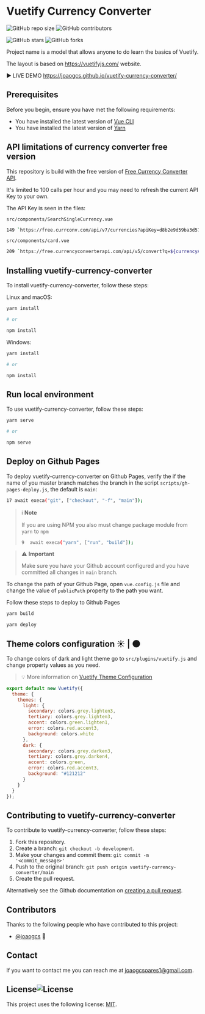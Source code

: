 # Vuetify Currency Converter

![GitHub repo size](https://img.shields.io/github/repo-size/joaogcs/vuetify-currency-converter)
![GitHub contributors](https://img.shields.io/github/contributors/joaogcs/vuetify-currency-converter)

![GitHub stars](https://img.shields.io/github/stars/joaogcs/vuetify-currency-converter)
![GitHub forks](https://img.shields.io/github/forks/joaogcs/vuetify-currency-converter)

Project name is a model that allows anyone to do learn the basics of Vuetify.

The layout is based on https://vuetifyjs.com/ website.

:arrow_forward: ​LIVE DEMO  https://joaogcs.github.io/vuetify-currency-converter/

## Prerequisites

Before you begin, ensure you have met the following requirements:

* You have installed the latest version of [Vue CLI](https://cli.vuejs.org/)
* You have installed the latest version of [Yarn](https://yarnpkg.com/)

## API limitations of currency converter free version

This repository is build with the free version of [Free Currency Converter API](https://free.currencyconverterapi.com/).

It's limited to 100 calls per hour and you may need to refresh the current API Key to your own.

The API Key is seen in the files:

`src/components/SearchSingleCurrency.vue`

```bash
149 `https://free.currconv.com/api/v7/currencies?apiKey=d8b2e9d59ba3d57fba43`
```

`src/components/card.vue`

```bash
209 `https://free.currencyconverterapi.com/api/v5/convert?q=${currencyA}_${currencyB}&compact=y&apiKey=d8b2e9d59ba3d57fba43`
```

## Installing vuetify-currency-converter

To install vuetify-currency-converter, follow these steps:

Linux and macOS:
```bash
yarn install

# or

npm install
```

Windows:
```bash
yarn install

# or 

npm install
```
## Run local environment

To use vuetify-currency-converter, follow these steps:

```bash
yarn serve

# or

npm serve
```

## Deploy on Github Pages

To deploy vuetify-currency-converter on Github Pages, verify the if the name of you master branch matches the branch in the script `scripts/gh-pages-deploy.js`, the default is `main`:

```bash
17 await execa("git", ["checkout", "-f", "main"]);
```

> :information_source: **Note**
>
> If you are using NPM you also must change package module from `yarn` to `npm`
>
> ```bash
> 9  await execa("yarn", ["run", "build"]);
> ```

> :warning: **Important​**
>
> Make sure you have your Github account configured and you have committed all changes in `main` branch. 

To change the path of your Github Page, open `vue.config.js` file and change the value of `publicPath` property to the path you want.

Follow these steps to deploy to Github Pages

```bash
yarn build

yarn deploy
```

## Theme colors configuration :sunny: | :new_moon:

To change colors of dark and light theme go to `src/plugins/vuetify.js` and change property values as you need.

> :bulb: More information on [Vuetify Theme Configuration](https://vuetifyjs.com/en/features/theme/)

```javascript
export default new Vuetify({
  theme: {
    themes: {
      light: {
        secondary: colors.grey.lighten3,
        tertiary: colors.grey.lighten3,
        accent: colors.green.lighten1,
        error: colors.red.accent3,
        background: colors.white
      },
      dark: {
        secondary: colors.grey.darken3,
        tertiary: colors.grey.darken4,
        accent: colors.green,
        error: colors.red.accent3,
        background: "#121212"
      }
    }
  }
});
```



## Contributing to vuetify-currency-converter

To contribute to vuetify-currency-converter, follow these steps:

1. Fork this repository.
2. Create a branch: `git checkout -b development`.
3. Make your changes and commit them: `git commit -m '<commit_message>'`
4. Push to the original branch: `git push origin vuetify-currency-converter/main`
5. Create the pull request.

Alternatively see the Github documentation on [creating a pull request](https://help.github.com/en/github/collaborating-with-issues-and-pull-requests/creating-a-pull-request).

## Contributors

Thanks to the following people who have contributed to this project:

* [@joaogcs](https://github.com/joaogcs) 📖

## Contact

If you want to contact me you can reach me at <joaogcsoares1@gmail.com>.

## License![License](https://img.shields.io/github/license/joaogcs/vuetify-currency-converter)
This project uses the following license: [MIT](https://opensource.org/licenses/MIT).